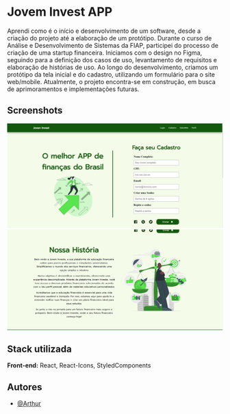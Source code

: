 
# Jovem Invest APP

Aprendi como é o início e desenvolvimento de um software, desde a criação do projeto até a elaboração de um protótipo. Durante o curso de Análise e Desenvolvimento de Sistemas da FIAP, participei do processo de criação de uma startup financeira. Iniciamos com o design no Figma, seguindo para a definição dos casos de uso, levantamento de requisitos e elaboração de histórias de uso. Ao longo do desenvolvimento, criamos um protótipo da tela inicial e do cadastro, utilizando um formulário para o site web/mobile. Atualmente, o projeto encontra-se em construção, em busca de aprimoramentos e implementações futuras.


## Screenshots

![App Screenshot](https://github.com/Arttutu/Jovem-Invest/blob/master/public/Screeshot/TelaInicial.png?raw=true)
![App Screenshot](https://github.com/Arttutu/Jovem-Invest/blob/master/public/Screeshot/SobreNos.png?raw=true)

## Stack utilizada

**Front-end:** React, React-Icons, StyledComponents




## Autores

- [@Arthur](https://github.com/Arttutu)



